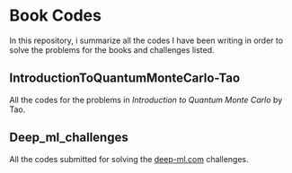# Book Codes

In this repository, i summarize all the codes I have been writing in order to solve the problems for the books and challenges listed.

## IntroductionToQuantumMonteCarlo-Tao

All the codes for the problems in _Introduction to Quantum Monte Carlo_ by Tao.

## Deep_ml_challenges

All the codes submitted for solving the [deep-ml.com](https://www.deep-ml.com) challenges.
